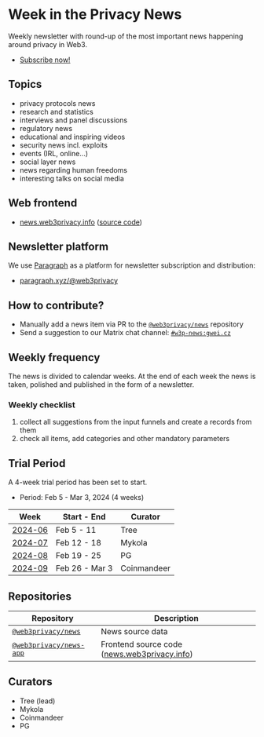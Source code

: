 # Week in the Privacy News

Weekly newsletter with round-up of the most important news happening around privacy in Web3.

* [Subscribe now!](https://paragraph.xyz/@privacynews/subscribe)

## Topics

* privacy protocols news
* research and statistics
* interviews and panel discussions
* regulatory news
* educational and inspiring videos
* security news incl. exploits
* events (IRL, online…)
* social layer news
* news regarding human freedoms
* interesting talks on social media

## Web frontend

* [news.web3privacy.info](https://news.web3privacy.info/) ([source code](https://github.com/web3privacy/news-app))

## Newsletter platform

We use [Paragraph](https://paragraph.xyz/) as a platform for newsletter subscription and distribution:

* [paragraph.xyz/@web3privacy](https://paragraph.xyz/@web3privacy)

## How to contribute?

* Manually add a news item via PR to the [`@web3privacy/news`](https://github.com/web3privacy/news) repository  
* Send a suggestion to our Matrix chat channel: [`#w3p-news:gwei.cz`](https://matrix.to/#/#w3p-news:gwei.cz)

## Weekly frequency

The news is divided to calendar weeks. At the end of each week the news is taken, polished and published in the form of a newsletter.

### Weekly checklist
1. collect all suggestions from the input funnels and create a records from them
2. check all items, add categories and other mandatory parameters

## Trial Period

A 4-week trial period has been set to start.

* Period: Feb 5 - Mar 3, 2024 (4 weeks)

| Week | Start - End | Curator |
| --- | --- | --- |
| [2024-06](https://github.com/web3privacy/news/blob/main/src/2024/week06.yaml) | Feb 5 - 11 | Tree |
| [2024-07](https://github.com/web3privacy/news/blob/main/src/2024/week07.yaml) | Feb 12 - 18 | Mykola |
| [2024-08](https://github.com/web3privacy/news/blob/main/src/2024/week08.yaml) | Feb 19 - 25 | PG |
| [2024-09](https://github.com/web3privacy/news/blob/main/src/2024/week09.yaml) | Feb 26 - Mar 3 | Coinmandeer |

## Repositories

| Repository | Description |
| --- | --- |
| [`@web3privacy/news`](https://github.com/web3privacy/news) | News source data |
| [`@web3privacy/news-app`](https://github.com/web3privacy/news-app) | Frontend source code ([news.web3privacy.info](https://news.web3privacy.info)) |

## Curators

* Tree (lead)
* Mykola
* Coinmandeer
* PG